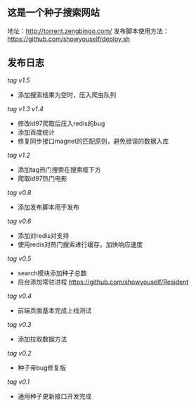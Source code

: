 ## 这是一个种子搜索网站
地址：http://torrent.zengbingo.com/
发布脚本使用方法：https://github.com/showyouself/deploy.sh

## 发布日志
*tag v1.5*
* 添加搜索结果为空时，压入爬虫队列

*tag v1.3 v1.4*
* 修改id97爬取后压入redis的bug
* 添加百度统计
* 修复同步接口magnet的匹配原则，避免错误的数据入库

*tag v1.2*
* 添加tag热门搜索在搜索框下方
* 爬取id97热门电影

*tag v0.8*
* 添加发布脚本用于发布 

*tag v0.6*
* 添加对redis对支持
* 使用redis对热门搜索进行缓存，加快响应速度

*tag v0.5*
* search模块添加种子总数
* 后台添加常驻进程 https://github.com/showyouself/Resident

*tag v0.4*
* 前端页面基本完成上线测试

*tag v0.3*
* 添加拉取数据方法

*tag v0.2*
* 种子帝bug修复版

*tag v0.1*
* 通用种子更新接口开发完成








